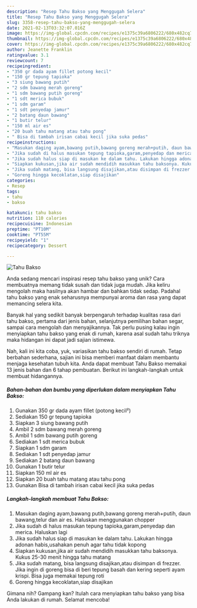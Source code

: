 ```yaml
---
description: "Resep Tahu Bakso yang Menggugah Selera"
title: "Resep Tahu Bakso yang Menggugah Selera"
slug: 3358-resep-tahu-bakso-yang-menggugah-selera
date: 2021-02-13T03:32:07.016Z
image: https://img-global.cpcdn.com/recipes/e1375c39a6806222/680x482cq70/tahu-bakso-foto-resep-utama.jpg
thumbnail: https://img-global.cpcdn.com/recipes/e1375c39a6806222/680x482cq70/tahu-bakso-foto-resep-utama.jpg
cover: https://img-global.cpcdn.com/recipes/e1375c39a6806222/680x482cq70/tahu-bakso-foto-resep-utama.jpg
author: Jeanette Franklin
ratingvalue: 3.1
reviewcount: 7
recipeingredient:
- "350 gr dada ayam fillet potong kecil"
- "150 gr tepung tapioka"
- "3 siung bawang putih"
- "2 sdm bawang merah goreng"
- "1 sdm bawang putih goreng"
- "1 sdt merica bubuk"
- "1 sdm garam"
- "1 sdt penyedap jamur"
- "2 batang daun bawang"
- "1 butir telur"
- "150 ml air es"
- "20 buah tahu matang atau tahu pong"
- " Bisa di tambah irisan cabai kecil jika suka pedas"
recipeinstructions:
- "Masukan daging ayam,bawang putih,bawang goreng merah+putih, daun bawang,telur dan air es. Haluskan menggunakan chopper"
- "Jika sudah di halus masukan tepung tapioka,garam,penyedap dan merica. Haluskan lagi"
- "Jika sudah halus siap di masukan ke dalam tahu. Lakukan hingga adonan habis,usahakan penuh agar tahu tidak kopong"
- "Siapkan kukusan,jika air sudah mendidih masukkan tahu baksonya. Kukus 25-30 menit hingga tahu matang"
- "Jika sudah matang, bisa langsung disajikan,atau disimpan di frezzer. Jika ingin di goreng bisa di beri tepung basah dan kering seperti ayam krispi. Bisa juga memakai tepung roti"
- "Goreng hingga kecoklatan,siap disajikan"
categories:
- Resep
tags:
- tahu
- bakso

katakunci: tahu bakso 
nutrition: 110 calories
recipecuisine: Indonesian
preptime: "PT10M"
cooktime: "PT55M"
recipeyield: "1"
recipecategory: Dessert

---
```



![Tahu Bakso](https://img-global.cpcdn.com/recipes/e1375c39a6806222/680x482cq70/tahu-bakso-foto-resep-utama.jpg)

Anda sedang mencari inspirasi resep tahu bakso yang unik? Cara membuatnya memang tidak susah dan tidak juga mudah. Jika keliru mengolah maka hasilnya akan hambar dan bahkan tidak sedap. Padahal tahu bakso yang enak seharusnya mempunyai aroma dan rasa yang dapat memancing selera kita.

Banyak hal yang sedikit banyak berpengaruh terhadap kualitas rasa dari tahu bakso, pertama dari jenis bahan, selanjutnya pemilihan bahan segar, sampai cara mengolah dan menyajikannya. Tak perlu pusing kalau ingin menyiapkan tahu bakso yang enak di rumah, karena asal sudah tahu triknya maka hidangan ini dapat jadi sajian istimewa.




Nah, kali ini kita coba, yuk, variasikan tahu bakso sendiri di rumah. Tetap berbahan sederhana, sajian ini bisa memberi manfaat dalam membantu menjaga kesehatan tubuh kita. Anda dapat membuat Tahu Bakso memakai 13 jenis bahan dan 6 tahap pembuatan. Berikut ini langkah-langkah untuk membuat hidangannya.

<!--inarticleads1-->

##### Bahan-bahan dan bumbu yang diperlukan dalam menyiapkan Tahu Bakso:

1. Gunakan 350 gr dada ayam fillet (potong kecil²)
1. Sediakan 150 gr tepung tapioka
1. Siapkan 3 siung bawang putih
1. Ambil 2 sdm bawang merah goreng
1. Ambil 1 sdm bawang putih goreng
1. Sediakan 1 sdt merica bubuk
1. Siapkan 1 sdm garam
1. Sediakan 1 sdt penyedap jamur
1. Sediakan 2 batang daun bawang
1. Gunakan 1 butir telur
1. Siapkan 150 ml air es
1. Siapkan 20 buah tahu matang atau tahu pong
1. Gunakan  Bisa di tambah irisan cabai kecil jika suka pedas




<!--inarticleads2-->

##### Langkah-langkah membuat Tahu Bakso:

1. Masukan daging ayam,bawang putih,bawang goreng merah+putih, daun bawang,telur dan air es. Haluskan menggunakan chopper
1. Jika sudah di halus masukan tepung tapioka,garam,penyedap dan merica. Haluskan lagi
1. Jika sudah halus siap di masukan ke dalam tahu. Lakukan hingga adonan habis,usahakan penuh agar tahu tidak kopong
1. Siapkan kukusan,jika air sudah mendidih masukkan tahu baksonya. Kukus 25-30 menit hingga tahu matang
1. Jika sudah matang, bisa langsung disajikan,atau disimpan di frezzer. Jika ingin di goreng bisa di beri tepung basah dan kering seperti ayam krispi. Bisa juga memakai tepung roti
1. Goreng hingga kecoklatan,siap disajikan




Gimana nih? Gampang kan? Itulah cara menyiapkan tahu bakso yang bisa Anda lakukan di rumah. Selamat mencoba!
